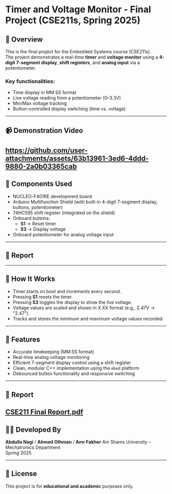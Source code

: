 # Timer and Voltage Monitor - Final Project (CSE211s, Spring 2025)

## 📌 Overview
This is the final project for the Embedded Systems course (CSE211s).  
The project demonstrates a real-time **timer** and **voltage monitor** using a **4-digit 7-segment display**, **shift registers**, and **analog input** via a potentiometer.

### Key functionalities:
- Time display in MM:SS format
- Live voltage reading from a potentiometer (0–3.3V)
- Min/Max voltage tracking
- Button-controlled display switching (time vs. voltage)

---

## 📹 Demonstration Video
https://github.com/user-attachments/assets/63b13961-3ed6-4ddd-9880-2a0b03365cab
---

## 🔧 Components Used
- NUCLEO-F401RE development board
- Arduino Multifunction Shield (with built-in 4-digit 7-segment display, buttons, potentiometer)
- 74HC595 shift register (integrated on the shield)
- Onboard buttons:  
  - **S1** → Reset timer  
  - **S3** → Display voltage
- Onboard potentiometer for analog voltage input
---

## 📁 Report



---

## 🧠 How It Works
- Timer starts on boot and increments every second.
- Pressing **S1** resets the timer.
- Pressing **S3** toggles the display to show the live voltage.
- Voltage values are scaled and shown in X.XX format (e.g., 2.47V → “2.47”).
- Tracks and stores the minimum and maximum voltage values recorded.

---

## 🧪 Features
- Accurate timekeeping (MM:SS format)
- Real-time analog voltage monitoring
- Efficient 7-segment display control using a shift register
- Clean, modular C++ implementation using the `mbed` platform
- Debounced button functionality and responsive switching
---

## 📜 Report
[CSE211 Final Report.pdf](https://github.com/user-attachments/files/20265810/CSE211.Final.Report.pdf)
---

## 👨‍💻 Developed By
**Abdulla Nagi** / **Ahmed Othman** / **Amr Fakher**
Ain Shams University – Mechatronics Department  
Spring 2025

---

## 📝 License
This project is for **educational and academic** purposes only.

